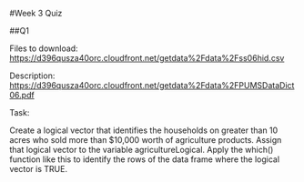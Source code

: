 #Week 3 Quiz

##Q1

Files to download:
https://d396qusza40orc.cloudfront.net/getdata%2Fdata%2Fss06hid.csv

Description:
https://d396qusza40orc.cloudfront.net/getdata%2Fdata%2FPUMSDataDict06.pdf

Task:

Create a logical vector that identifies the households on greater than 10 acres who sold more than $10,000 worth of agriculture products. Assign that logical vector to the variable agricultureLogical. Apply the which() function like this to identify the rows of the data frame where the logical vector is TRUE.

